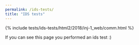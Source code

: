 ```yaml
---
permalink: /ids-tests/
title: "IDS tests"
---
```


<!-- IDS Test -->
{% include tests/ids-tests/html2/2018/inj-1_web/comm.html %}

If you can see this page you performed an ids test :)